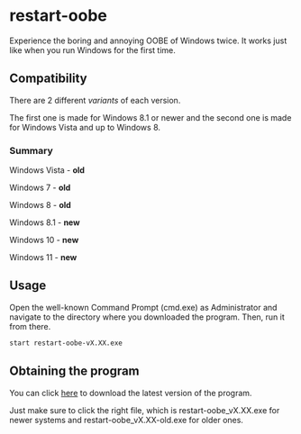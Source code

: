 # restart-oobe

Experience the boring and annoying OOBE of Windows twice.
It works just like when you run Windows for the first time.

## Compatibility

There are 2 different *variants* of each version.

The first one is made for Windows 8.1 or newer and the second one is made for Windows Vista and up to Windows 8.

### Summary

Windows Vista - **old**

Windows 7 - **old**

Windows 8 - **old**

Windows 8.1 - **new**

Windows 10 - **new**

Windows 11 - **new**

## Usage

Open the well-known Command Prompt (cmd.exe) as Administrator and navigate to the directory where you downloaded the program.
Then, run it from there.

```bash
start restart-oobe-vX.XX.exe
```

## Obtaining the program

You can click [here](https://github.com/KneesDev/restart-oobe/releases) to download the latest version of the program.

Just make sure to click the right file, which is restart-oobe_vX.XX.exe for newer systems and restart-oobe_vX.XX-old.exe for older ones.
